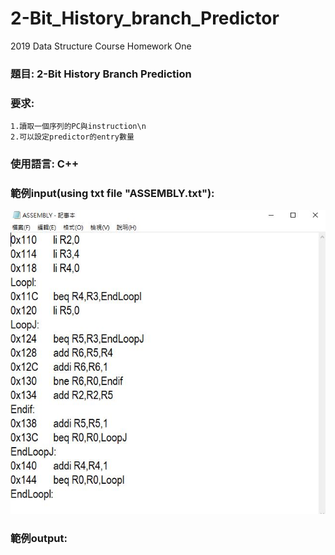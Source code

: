# 2-Bit_History_branch_Predictor
2019 Data Structure Course Homework One

### 題目: 2-Bit History Branch Prediction 
### 要求:
	1.讀取一個序列的PC與instruction\n
	2.可以設定predictor的entry數量

### 使用語言: C++
### 範例input(using txt file "ASSEMBLY.txt"):

![image](https://github.com/sam34andy/2-Bit_History_Branch_Predictor/blob/master/hw1_example_input.JPG)



### 範例output:
